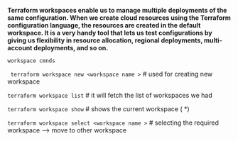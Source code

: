 **Terraform workspaces enable us to manage multiple deployments of the same configuration. When we create cloud resources using the Terraform configuration language, the resources are created in the default workspace. It is a very handy tool that lets us test configurations by giving us flexibility in resource allocation, regional deployments, multi-account deployments, and so on.**



``` workspace cmnds ```

` terraform workspace new <workspace name >`  # used for creating new workspace

` terraform workspace list `     # it will fetch the list of workspaces we had 

` terraform workspace show `    # shows the current workspace ( *)

` terraform workspace select <workspace name > `   # selecting the required workspace --> move to other workspace




